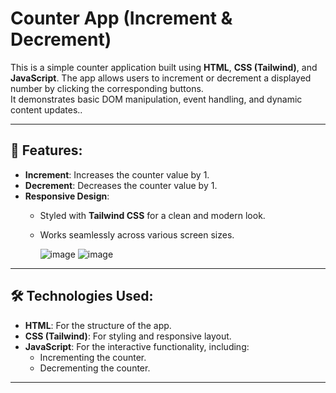 # Counter App **(Increment & Decrement)**
 
This is a simple counter application built using **HTML**, **CSS (Tailwind)**, and **JavaScript**. 
The app allows users to increment or decrement a displayed number by clicking the corresponding buttons.   
It demonstrates basic DOM manipulation, event handling, and dynamic content updates.. 

---

## 📌 Features:
- **Increment**: Increases the counter value by 1.
- **Decrement**: Decreases the counter value by 1.
- **Responsive Design**:
  - Styled with **Tailwind CSS** for a clean and modern look.
  - Works seamlessly across various screen sizes.
 
    ![image](https://github.com/user-attachments/assets/8b01d731-07c5-4cbb-b723-dab696247234)
    ![image](https://github.com/user-attachments/assets/74309a02-f9aa-4e8f-9a19-2acc7885a415)



---

## 🛠️ Technologies Used:
- **HTML**: For the structure of the app.
- **CSS (Tailwind)**: For styling and responsive layout.
- **JavaScript**: For the interactive functionality, including:
  - Incrementing the counter.
  - Decrementing the counter.

---

 

 
